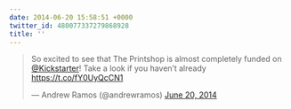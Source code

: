 ```yaml
---
date: 2014-06-20 15:58:51 +0000
twitter_id: 480077337279868928
title: ''
---
```


<blockquote class="twitter-tweet"><p lang="en" dir="ltr">So excited to see that The Printshop is almost completely funded on <a href="https://twitter.com/kickstarter?ref_src=twsrc%5Etfw">@Kickstarter</a>! Take a look if you haven’t already <a href="https://t.co/fY0UyQcCN1">https://t.co/fY0UyQcCN1</a></p>&mdash; Andrew Ramos (@andrewramos) <a href="https://twitter.com/andrewramos/status/480064472414171136?ref_src=twsrc%5Etfw">June 20, 2014</a></blockquote>
<script async src="https://platform.twitter.com/widgets.js" charset="utf-8"></script>
